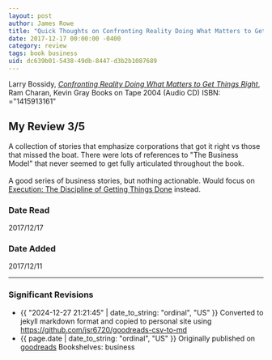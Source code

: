 ```yaml
---
layout: post
author: James Rowe
title: "Quick Thoughts on Confronting Reality Doing What Matters to Get Things Right"
date: 2017-12-17 00:00:00 -0400
category: review
tags: book business
uid: dc639b01-5438-49db-8447-d3b2b1087689
---
```


Larry Bossidy, *[Confronting Reality Doing What Matters to Get Things Right](https://www.goodreads.com/book/show/16681954)*, Ram Charan, Kevin Gray Books on Tape 2004 (Audio CD) ISBN: ="1415913161"

## My Review 3/5

A collection of stories that emphasize corporations that got it right vs those that missed the boat. There were lots of references to "The Business Model" that never seemed to get fully articulated throughout the book.<br/><br/>A good series of business stories, but nothing actionable. Would focus on [Execution: The Discipline of Getting Things Done](https://www.goodreads.com/book/show/1635) instead.

### Date Read
2017/12/17

### Date Added
2017/12/11

---

### Significant Revisions

- {{ "2024-12-27 21:21:45" | date_to_string: "ordinal", "US" }} Converted to jekyll markdown format and copied to personal site using <https://github.com/jsr6720/goodreads-csv-to-md>
- {{ page.date | date_to_string: "ordinal", "US" }} Originally published on [goodreads](https://www.goodreads.com) Bookshelves: business